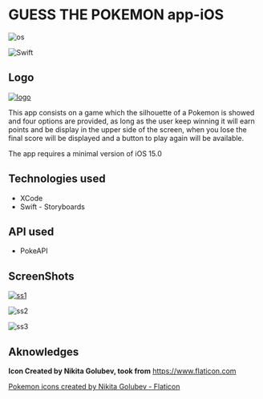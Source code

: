 # GUESS THE POKEMON app-iOS

![os](https://img.shields.io/badge/iOS-000000?style=for-the-badge&logo=ios&logoColor=white)

![Swift](https://img.shields.io/badge/swift-F54A2A?style=for-the-badge&logo=swift&logoColor=white)

  ## Logo
  [![logo](https://i.postimg.cc/652yc8L2/guess-Icon.png)](https://postimg.cc/WhVNbbyT)




This app consists on a game which the silhouette of a Pokemon is showed and four options are provided, as long as the user keep winning it will earn points and be display in the upper side of the screen, when you lose the final score will be displayed and a button to play again will be available.

The app requires a minimal version of iOS 15.0

## Technologies used

- XCode
- Swift - Storyboards

## API used
- PokeAPI

## ScreenShots

[![ss1](https://i.postimg.cc/26K4KPqC/Simulator-Screen-Shot-i-Phone-11-2023-10-11-at-01-12-13.png)](https://postimg.cc/jwywW3Q1)

![ss2](https://i.postimg.cc/4d9zjWpt/Simulator-Screen-Shot-i-Phone-11-2023-10-11-at-01-09-39.png)
  
![ss3](https://i.postimg.cc/cJjRDpt0/Simulator-Screen-Shot-i-Phone-11-2023-10-11-at-01-10-00.png)

## Aknowledges


**Icon Created by Nikita Golubev, took from** https://www.flaticon.com

<a  href="https://www.flaticon.com/free-icons/pokemon"  title="pokemon icons">Pokemon icons created by Nikita Golubev - Flaticon</a>
